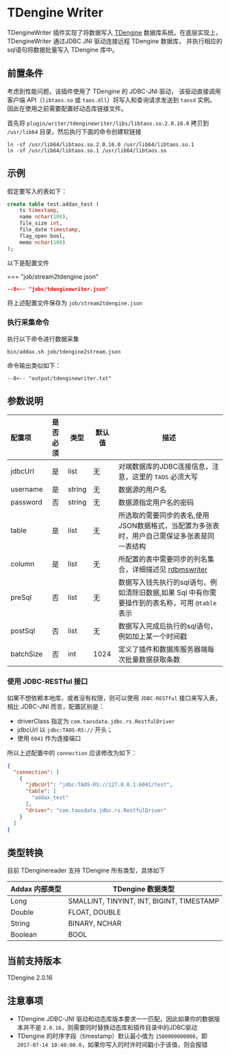 # TDengine Writer

TDengineWriter 插件实现了将数据写入 [TDengine](https://www.taosdata.com/cn/) 数据库系统。在底层实现上，TDengineWriter 通过JDBC JNI 驱动连接远程 TDengine 数据库，
并执行相应的sql语句将数据批量写入 TDengine 库中。

## 前置条件

考虑到性能问题，该插件使用了 TDengine 的 JDBC-JNI 驱动， 该驱动直接调用客户端 API（`libtaos.so` 或 `taos.dll`）将写入和查询请求发送到 `taosd` 实例。
因此在使用之前需要配置好动态库链接文件。

首先将 `plugin/writer/tdenginewriter/libs/libtaos.so.2.0.16.0` 拷贝到 `/usr/lib64` 目录，然后执行下面的命令创建软链接

```shell
ln -sf /usr/lib64/libtaos.so.2.0.16.0 /usr/lib64/libtaos.so.1
ln -sf /usr/lib64/libtaos.so.1 /usr/lib64/libtaos.so
```

## 示例

假定要写入的表如下：

```sql
create table test.addax_test (
    ts timestamp,
    name nchar(100),
    file_size int,
    file_date timestamp,
    flag_open bool,
    memo nchar(100)
);
```

以下是配置文件

=== "job/stream2tdengine.json"

  ```json
  --8<-- "jobs/tdenginewriter.json"
  ```

将上述配置文件保存为   `job/stream2tdengine.json`

### 执行采集命令

执行以下命令进行数据采集

```shell
bin/addax.sh job/tdengine2stream.json
```

命令输出类似如下：

```
--8<-- "output/tdenginewriter.txt"
```

## 参数说明

| 配置项    | 是否必须 | 类型   | 默认值 | 描述                                                                                            |
| :-------- | :------: | ------ | ------ | ----------------------------------------------------------------------------------------------- |
| jdbcUrl   |    是    | list   | 无     | 对端数据库的JDBC连接信息，注意，这里的 `TAOS` 必须大写                                          |
| username  |    是    | string | 无     | 数据源的用户名                                                                                  |
| password  |    否    | string | 无     | 数据源指定用户名的密码                                                                          |
| table     |    是    | list   | 无     | 所选取的需要同步的表名,使用JSON数据格式，当配置为多张表时，用户自己需保证多张表是同一表结构     |
| column    |    是    | list   | 无     | 所配置的表中需要同步的列名集合，详细描述见 [rdbmswriter](../rdbmswriter)                        |
| preSql    |    否    | list   | 无     | 数据写入钱先执行的sql语句，例如清除旧数据,如果 Sql 中有你需要操作到的表名称，可用 `@table` 表示 |
| postSql   |    否    | list   | 无     | 数据写入完成后执行的sql语句，例如加上某一个时间戳                                               |
| batchSize |    否    | int    | 1024   | 定义了插件和数据库服务器端每次批量数据获取条数                                                  |

### 使用 JDBC-RESTful 接口

如果不想依赖本地库，或者没有权限，则可以使用 `JDBC-RESTful` 接口来写入表，相比 JDBC-JNI 而言，配置区别是：

- driverClass 指定为 `com.taosdata.jdbc.rs.RestfulDriver`
- jdbcUrl 以 `jdbc:TAOS-RS://` 开头；
- 使用 `6041` 作为连接端口

所以上述配置中的 `connection` 应该修改为如下：

```json
{
  "connection": [
    {
      "jdbcUrl": "jdbc:TAOS-RS://127.0.0.1:6041/test",
      "table": [
        "addax_test"
      ],
      "driver": "com.taosdata.jdbc.rs.RestfulDriver"
    }
  ]
}
```

## 类型转换

目前 TDenginereader 支持 TDengine 所有类型，具体如下

| Addax 内部类型 | TDengine 数据类型                         |
| -------------- | ----------------------------------------- |
| Long           | SMALLINT, TINYINT, INT, BIGINT, TIMESTAMP |
| Double         | FLOAT, DOUBLE                             |
| String         | BINARY, NCHAR                             |
| Boolean        | BOOL                                      |

## 当前支持版本

TDengine 2.0.16

## 注意事项

- TDengine JDBC-JNI 驱动和动态库版本要求一一匹配，因此如果你的数据版本并不是 `2.0.16`，则需要同时替换动态库和插件目录中的JDBC驱动
- TDengine 的时序字段（timestamp）默认最小值为 `1500000000000`，即 `2017-07-14 10:40:00.0`，如果你写入的时许时间戳小于该值，则会报错
